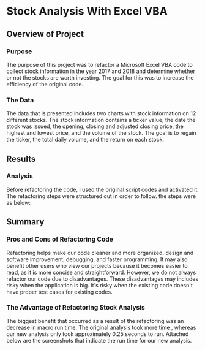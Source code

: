 # Stock Analysis With Excel VBA

## Overview of Project

### Purpose
The purpose of this project was to refactor a Microsoft Excel VBA code to collect stock information in the year 2017 and 2018 and determine whether or not the stocks are worth investing. The goal for this was to increase the efficiency of the original code.
### The Data
The data that is presented includes two charts with stock information on 12 different stocks. The stock information contains a ticker value, the date the stock was issued, the opening, closing and adjusted closing price, the highest and lowest price, and the volume of the stock. The goal is to regain the ticker, the total daily volume, and the return on each stock.
## Results


### Analysis
Before refactoring the code, I used the original script codes and activated it. The refactoring steps were structured out in order to follow. the steps were as below:

## Summary

### Pros and Cons of Refactoring Code
Refactoring helps make our code cleaner and more organized.  design and software improvement, debugging, and faster programming. It may also benefit other users who view our projects because it becomes easier to read, as it is more concise and straightforward. 
However, we do not always refactor our code due to disadvantages. These disadvantages may includes risky when the application is big. It's risky when the existing code doesn't have proper test cases for existing codes. 
### The Advantage of Refactoring Stock Analysis
The biggest benefit that occurred as a result of the refactoring was an decrease in macro run time. The original analysis took more time , whereas our new analysis only took approximately 0.25 seconds to run. Attached below are the screenshots that indicate the run time for our new analysis.